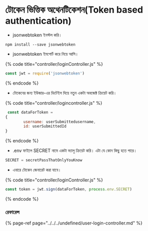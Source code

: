 # টোকেন ভিত্তিক অথেনটিকেশন\(Token based authentication\)

* jsonwebtoken ইনস্টল করি।

```text
npm install --save jsonwebtoken
```

* jsonwebtoken ইমপোর্ট করে নিয়ে আসি।

{% code title="controller/loginController.js" %}
```javascript
const jwt = require('jsonwebtoken')
```
{% endcode %}

* টোকেনের জন্য ইউজার-এর ডিটেইল দিয়ে নতুন একটা অবজেক্ট ক্রিয়েট করি।

{% code title="controller/logincontroller.js" %}
```javascript
 const dataForToken = 
{
        username: userSubmittedusername,
        id: userSubmittedId
}
```
{% endcode %}

* .env ফাইলে SECRET নামে একটা ভ্যালু ক্রিয়েট করি। এটা যে কোন কিছু হতে পারে।

```javascript
SECRET = secretPassThatOnlyYouKnow
```

* এবারে টোকেন জেনারেট করা যাবে।

{% code title="controller/loginController.js" %}
```javascript
const token = jwt.sign(dataForToken, process.env.SECRET)
```
{% endcode %}

### রেফারেন্স

{% page-ref page="../../../undefined/user-login-controller.md" %}





